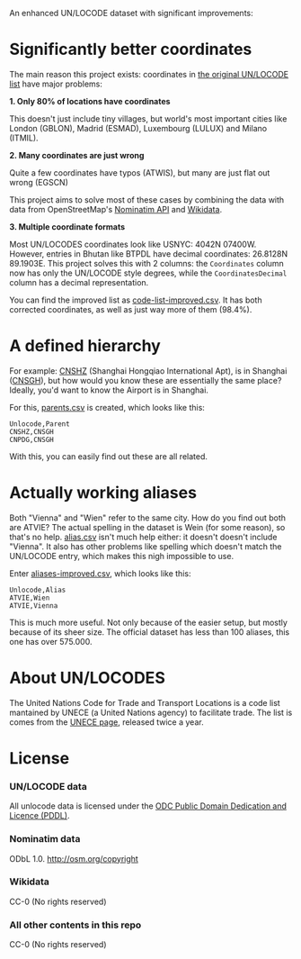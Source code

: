 An enhanced UN/LOCODE dataset with significant improvements:

# Significantly better coordinates
The main reason this project exists: coordinates in [the original UN/LOCODE list](https://github.com/datasets/un-locode) have major problems:

**1. Only 80% of locations have coordinates**

This doesn't just include tiny villages, but world's most important cities like London (GBLON), Madrid (ESMAD), Luxembourg (LULUX) and Milano (ITMIL).

**2. Many coordinates are just wrong**

Quite a few coordinates have typos (ATWIS), but many are just flat out wrong (EGSCN)

This project aims to solve most of these cases by combining the data with data from OpenStreetMap's [Nominatim API](https://nominatim.org/release-docs/latest/api/Overview/) and [Wikidata](https://www.wikidata.org/).

**3. Multiple coordinate formats**

Most UN/LOCODES coordinates look like USNYC: 4042N 07400W. However, entries in Bhutan like BTPDL have decimal coordinates: 26.8128N 89.1903E. This project solves this with 2 columns: the `Coordinates` column now has only the UN/LOCODE style degrees, while the `CoordinatesDecimal` column has a decimal representation.

You can find the improved list as [code-list-improved.csv](data/code-list-improved.csv). It has both corrected coordinates, as well as just way more of them (98.4%).

# A defined hierarchy
For example: [CNSHZ](https://unlocode.info/CNSHA) (Shanghai Hongqiao International Apt), is in Shanghai ([CNSGH](https://unlocode.info/CNSGH)), but how would you know these are essentially the same place? Ideally, you'd want to know the Airport is in Shanghai.

For this, [parents.csv](data/parents.csv) is created, which looks like this:

```
Unlocode,Parent
CNSHZ,CNSGH
CNPDG,CNSGH
```
With this, you can easily find out these are all related.

# Actually working aliases
Both "Vienna" and "Wien" refer to the same city. How do you find out both are ATVIE? The actual spelling in the dataset is Wein (for some reason), so that's no help. [alias.csv](data/alias.csv) isn't much help either: it doesn't doesn't include "Vienna". It also has other problems like spelling which doesn't match the UN/LOCODE entry, which makes this nigh impossible to use.

Enter [aliases-improved.csv](data/aliases-improved.csv), which looks like this:

```
Unlocode,Alias
ATVIE,Wien
ATVIE,Vienna
```

This is much more useful. Not only because of the easier setup, but mostly because of its sheer size. The official dataset has less than 100 aliases, this one has over 575.000.

# About UN/LOCODES
The United Nations Code for Trade and Transport Locations is a code list mantained by UNECE (a United Nations agency) to facilitate trade. The list is comes from the [UNECE page](http://www.unece.org/cefact/locode/welcome.html), released twice a year.

# License

### UN/LOCODE data
All unlocode data is licensed under the [ODC Public Domain Dedication and Licence (PDDL)](http://opendatacommons.org/licenses/pddl/1-0/).

### Nominatim data
ODbL 1.0. http://osm.org/copyright

### Wikidata
CC-0 (No rights reserved)

### All other contents in this repo
CC-0 (No rights reserved)
